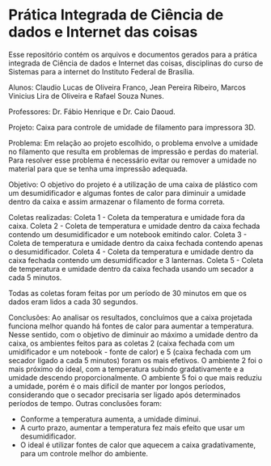 # Prática Integrada de Ciência de dados e Internet das coisas

Esse repositório contém os arquivos e documentos gerados para a prática integrada de Ciência de dados e Internet das coisas, disciplinas do curso de Sistemas para a internet do Instituto Federal de Brasília.

Alunos:
Claudio Lucas de Oliveira Franco, Jean Pereira Ribeiro, Marcos Vinicius Lira de Oliveira e Rafael Souza Nunes.

Professores:
Dr. Fábio Henrique e Dr. Caio Daoud.

Projeto:
Caixa para controle de umidade de filamento para impressora 3D.

Problema:
Em relação ao projeto escolhido, o problema envolve a umidade no filamento que resulta em problemas de impressão e perdas do material. Para resolver esse problema é necessário evitar ou remover a umidade no material para que se tenha uma impressão adequada.

Objetivo:
O objetivo do projeto é a utilização de uma caixa de plástico com um desumidificador e algumas fontes de calor para diminuir a umidade dentro da caixa e assim armazenar o filamento de forma correta.

Coletas realizadas:
Coleta 1 - Coleta da temperatura e umidade fora da caixa.
Coleta 2 - Coleta de temperatura e umidade dentro da caixa fechada contendo um desumidificador e um notebook emitindo calor.
Coleta 3 - Coleta de temperatura e umidade dentro da caixa fechada contendo apenas o desumidificador.
Coleta 4 - Coleta da temperatura e umidade dentro da caixa fechada contendo um desumidificador e 3 lanternas.
Coleta 5 - Coleta de temperatura e umidade dentro da caixa fechada usando um secador a cada 5 minutos.

Todas as coletas foram feitas por um período de 30 minutos em que os dados eram lidos a cada 30 segundos.

Conclusões:
Ao analisar os resultados, concluímos que a caixa projetada funciona melhor quando há fontes de calor para aumentar a temperatura. Nesse sentido, com o objetivo de diminuir ao máximo a umidade dentro da caixa, os ambientes feitos para as coletas 2 (caixa fechada com um umidificador e um notebook - fonte de calor) e 5 (caixa fechada com um secador ligado a cada 5 minutos) foram os mais efetivos.
O ambiente 2 foi o mais próximo do ideal, com a temperatura subindo gradativamente e a umidade descendo proporcionalmente. O ambiente 5 foi o que mais reduziu a umidade, porém é o mais difícil de manter por longos períodos, considerando que o secador precisaria ser ligado após determinados períodos de tempo.
Outras conclusões foram:
- Conforme a temperatura aumenta, a umidade diminui.
- A curto prazo, aumentar a temperatura fez mais efeito que usar um desumidificador. 
- O ideal é utilizar fontes de calor que aquecem a caixa gradativamente, para um controle melhor do ambiente.
